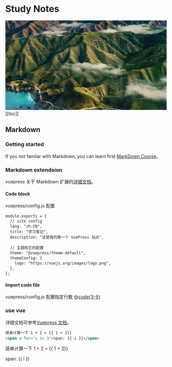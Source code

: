 # Study Notes

![banner](./banner.png)
[[toc]]

## Markdown

### Getting started

If you not familar with Markdown, you can learn first [MarkDown Course](https://commonmark.org/help)。

### Markdown extendsion

vuepress 关于 Markdown 扩展的[详细文档](https://v2.vuepress.vuejs.org/zh/guide/markdown.html#%E8%AF%AD%E6%B3%95%E6%89%A9%E5%B1%95)。

#### Code block

vuepress/config.js 配置

```js{1,9-11}:no-line-numbers
module.exports = {
  // site config
  lang: "zh-CN",
  title: "学习笔记",
  description: "这是我的第一个 VuePress 站点",

  // 主题和它的配置
  theme: "@vuepress/theme-default",
  themeConfig: {
    logo: "https://vuejs.org/images/logo.png",
  },
};
```

#### Import code file

vuepress/config.js 配置指定行数
@[code{3-5}](../.vuepress/config.js)

### use vue <Badge type="tip" text="v2" vertical="top" />

详细文档可参考[Vuepress 文档](https://v2.vuepress.vuejs.org/zh/guide/markdown.html#%E5%9C%A8-markdown-%E4%B8%AD%E4%BD%BF%E7%94%A8-vue)。

```md
简单计算一下 1 + 2 = {{ 1 + 2}}
<span v-for="i in 3">span: {{ i }}</span>
```

简单计算一下 1 + 2 = {{ 1 + 2}}

<span v-for="i in 3">span: {{ i }}</span>
